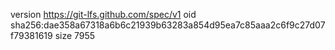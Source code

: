 version https://git-lfs.github.com/spec/v1
oid sha256:dae358a67318a6b6c21939b63283a854d95ea7c85aaa2c6f9c27d07f79381619
size 7955

